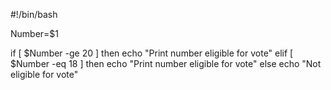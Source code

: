 #!/bin/bash

Number=$1

if [ $Number -ge 20 ]
then
echo "Print number eligible for vote"
elif [ $Number -eq 18 ]
then
echo "Print number eligible for vote"
else
echo "Not eligible for vote"

